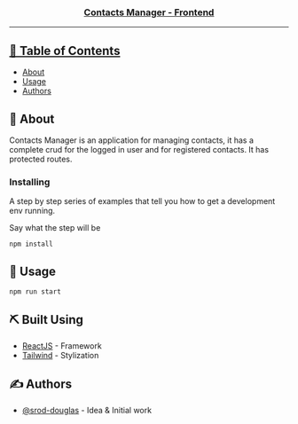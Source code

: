 <p align="center">
  <a href="" rel="noopener">
</p>

<h3 align="center">Contacts Manager - Frontend</h3>

---


## 📝 Table of Contents

- [About](#about)
- [Usage](#usage)
- [Authors](#authors)

## 🧐 About <a name = "about"></a>

Contacts Manager is an application for managing contacts, it has a complete crud for the logged in user and for registered contacts. It has protected routes.

### Installing

A step by step series of examples that tell you how to get a development env running.

Say what the step will be

```
npm install
```


## 🎈 Usage <a name="usage"></a>

```
npm run start
```

## ⛏️ Built Using <a name = "built_using"></a>

- [ReactJS](https://react.dev/) - Framework
- [Tailwind](https://tailwindcss.com/) - Stylization

## ✍️ Authors <a name = "authors"></a>

- [@srod-douglas](https://github.com/srod-douglas) - Idea & Initial work

